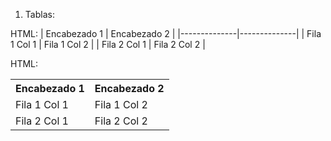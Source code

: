 1. Tablas:

HTML:
| Encabezado 1 | Encabezado 2 |
|--------------|--------------|
| Fila 1 Col 1 | Fila 1 Col 2 |
| Fila 2 Col 1 | Fila 2 Col 2 |

HTML:
<table>
  <tr>
    <th>Encabezado 1</th>
    <th>Encabezado 2</th>
  </tr>
  <tr>
    <td>Fila 1 Col 1</td>
    <td>Fila 1 Col 2</td>
  </tr>
  <tr>
    <td>Fila 2 Col 1</td>
    <td>Fila 2 Col 2</td>
  </tr>
</table>